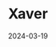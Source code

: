 ---  
layout: startup_page  
title: "Xaver"  
id: "xaver.com"  
permalink: "/xaverxaver.com03192024/"  
website: "https://www.xaver.com/"  
funding_round: "Pre-Seed"  
funding_amount: "€5M"  
investors: "Motive Ventures, Cavalry Ventures, Martin Blessing, Julian Teicke, Felix Ohswald, Elmar Broscheit, Michael Wax, Mario Götze"  
about: "Xaver is a German fintech company offering a B2B AI platform for life insurance and private pensions. Its platform helps banks, insurers, and brokers increase efficiency and sales by leveraging AI-powered financial advisory and sales technology, including a white-labeled Pan-European Pension Product (PEPP). This addresses the growing need for supplementary retirement savings in Europe."  
markets: "Fintech, AI, Insurance"  
hq: "Köln, Nordrhein-Westfalen, Germany"  
founded_year: "2023"  
linkedin: "https://www.linkedin.com/company/xavergroup/"  
twitter: ""  
instagram: ""  
facebook: ""  
crunchbase: "https://www.crunchbase.com/organization/xaver"  
pitchbook: "https://pitchbook.com/profiles/company/571781-71"  

date_display: "19-Mar-2024"  
date: "2024-03-19"

# SEO Optimization  
meta_title: "Xaver - Pre-Seed Funding (€5M)"  
meta_description: "Xaver, Xaver is a German fintech company offering a B2B AI platform for life insurance and private pensions. Its platform helps banks, insurers, and brokers ..."  
meta_keywords: "Xaver, Fintech, AI, Insurance, Pre-Seed funding"  
canonical_url: "https://startup.projectstartups.com/xaverxaver.com03192024/"  
---